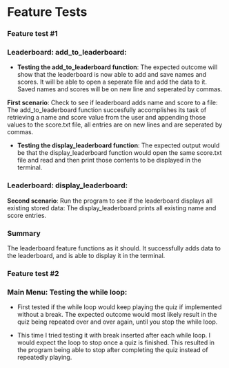# Feature Tests

### Feature test #1

### Leaderboard: add_to_leaderboard:

- **Testing the add_to_leaderboard function**: The expected outcome will show that the leaderboard is now able to add and save names and scores. It will be able to open a seperate file and add the data to it. Saved names and scores will be on new line and seperated by commas.

**First scenario**: Check to see if leaderboard adds name and score to a file:
The add_to_leaderboard function succesfully accomplishes its task of retrieving a name and score value from the user and appending those values to the score.txt file, all entries are on new lines and are seperated by commas.

- **Testing the display_leaderboard function**: The expected output would be that the display_leaderboard function would open the same score.txt file and read and then print those contents to be displayed in the terminal.



### Leaderboard: display_leaderboard:


**Second scenario**: Run the program to see if the leaderboard displays all existing stored data: The display_leaderboard prints all existing name and score entries. 

### Summary
The leaderboard feature functions as it should. It successfully adds data to the leaderboard, and is able to display it in the terminal.

### Feature test #2

### Main Menu: Testing the while loop:

- First tested if the while loop would keep playing the quiz if implemented without a break.
The expected outcome would most likely result in the quiz being repeated over and over again, until you stop the while loop.

- This time I tried testing it with break inserted after each while loop.
I would expect the loop to stop once a quiz is finished.
This resulted in the program being able to stop after completing the quiz instead of repeatedly playing.
